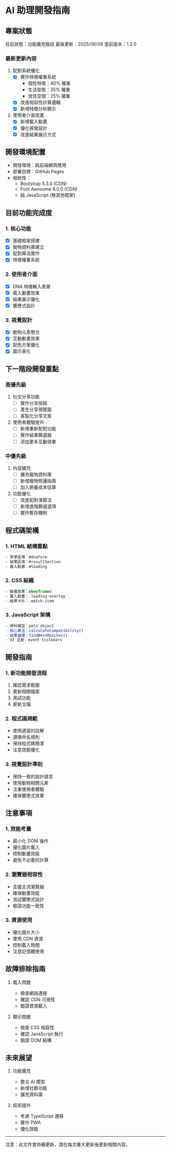 # AI 助理開發指南

## 專案狀態
目前狀態：功能擴充階段
最後更新：2025/06/09
當前版本：1.2.0

### 最新更新內容
1. 配對系統優化
   - [x] 實作特徵權重系統
     * 個性特徵：40% 權重
     * 生活型態：35% 權重
     * 居住空間：25% 權重
   - [x] 改進相容性計算邏輯
   - [x] 新增特徵分析顯示

2. 使用者介面改進
   - [x] 新增載入動畫
   - [x] 優化視覺設計
   - [x] 改進結果展示方式

## 開發環境配置
- 開發環境：純前端網頁應用
- 部署目標：GitHub Pages
- 相依性：
  - Bootstrap 5.3.0 (CDN)
  - Font Awesome 6.0.0 (CDN)
  - 純 JavaScript (無其他框架)

## 目前功能完成度

### 1. 核心功能
- [x] 基礎框架搭建
- [x] 寵物資料庫建立
- [x] 配對算法實作
- [x] 特徵權重系統

### 2. 使用者介面
- [x] DNA 特徵輸入表單
- [x] 載入動畫效果
- [x] 結果展示優化
- [x] 響應式設計

### 3. 視覺設計
- [x] 動物元素整合
- [x] 互動動畫效果
- [x] 配色方案優化
- [x] 圖示美化

## 下一階段開發重點

### 高優先級
1. 社交分享功能
   - [ ] 實作分享按鈕
   - [ ] 產生分享預覽圖
   - [ ] 客製化分享文案

2. 使用者體驗提升
   - [ ] 新增重新配對功能
   - [ ] 實作結果篩選器
   - [ ] 添加更多互動效果

### 中優先級
1. 內容擴充
   - [ ] 擴充寵物資料庫
   - [ ] 新增寵物照護指南
   - [ ] 加入飼養成本估算

2. 功能優化
   - [ ] 改進配對演算法
   - [ ] 新增進階篩選選項
   - [ ] 實作暫存機制

## 程式碼架構

### 1. HTML 結構重點
```html
- 表單區塊：#dnaForm
- 結果區塊：#resultSection
- 載入動畫：#loading
```

### 2. CSS 組織
```css
- 動畫效果：@keyframes
- 載入動畫：.loading-overlay
- 結果卡片：.match-item
```

### 3. JavaScript 架構
```javascript
- 資料模型：pets object
- 核心算法：calculateCompatibility()
- 結果處理：findBestMatches()
- UI 互動：event listeners
```

## 開發指南

### 1. 新功能開發流程
1. 確認需求範圍
2. 更新相關檔案
3. 測試功能
4. 更新文檔

### 2. 程式碼規範
- 使用適當的註解
- 遵循命名規則
- 保持程式碼簡潔
- 注意效能優化

### 3. 視覺設計準則
- 保持一致的設計語言
- 使用動物相關元素
- 注重使用者體驗
- 確保響應式效果

## 注意事項

### 1. 效能考量
- 最小化 DOM 操作
- 優化圖片載入
- 控制動畫效能
- 避免不必要的計算

### 2. 瀏覽器相容性
- 支援主流瀏覽器
- 確保動畫效能
- 測試響應式設計
- 驗證功能一致性

### 3. 資源使用
- 優化圖片大小
- 使用 CDN 資源
- 控制載入時間
- 注意記憶體使用

## 故障排除指南
1. 載入問題
   - 檢查網路連接
   - 確認 CDN 可用性
   - 驗證資源載入

2. 顯示問題
   - 檢查 CSS 相容性
   - 確認 JavaScript 執行
   - 驗證 DOM 結構

## 未來展望
1. 功能擴充
   - 整合 AI 模型
   - 新增社群功能
   - 擴充資料庫

2. 技術提升
   - 考慮 TypeScript 遷移
   - 實作 PWA
   - 優化效能

---
注意：此文件會持續更新，請在每次重大更新後更新相關內容。